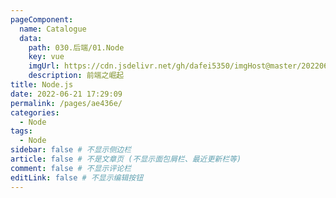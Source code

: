 ```yaml
---
pageComponent:
  name: Catalogue
  data:
    path: 030.后端/01.Node
    key: vue
    imgUrl: https://cdn.jsdelivr.net/gh/dafei5350/imgHost@master/20220628/node.34njv0scov60.webp
    description: 前端之崛起
title: Node.js
date: 2022-06-21 17:29:09
permalink: /pages/ae436e/
categories:
  - Node
tags:
  - Node
sidebar: false # 不显示侧边栏
article: false # 不是文章页 (不显示面包屑栏、最近更新栏等)
comment: false # 不显示评论栏
editLink: false # 不显示编辑按钮
---
```

